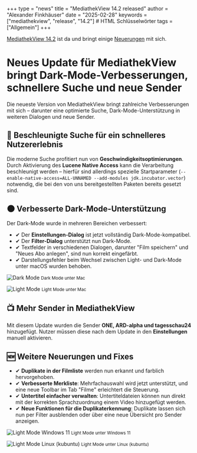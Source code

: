 +++
type = "news"
title = "MediathekView 14.2 released"
author = "Alexander Finkhäuser"
date = "2025-02-28"
keywords = ["mediathekview", "release", "14.2"] # HTML Schlüsselwörter
tags = ["Allgemein"]
+++

[MediathekView 14.2](https://mediathekview.de/download/) ist da und bringt einige [Neuerungen](https://mediathekview.de/changelog/14-2-0/) mit sich.

# **Neues Update für MediathekView bringt Dark-Mode-Verbesserungen, schnellere Suche und neue Sender**

Die neueste Version von MediathekView bringt zahlreiche Verbesserungen mit sich – darunter eine optimierte Suche, Dark-Mode-Unterstützung in weiteren Dialogen und neue Sender.

## **🔎 Beschleunigte Suche für ein schnelleres Nutzererlebnis**
Die moderne Suche profitiert nun von **Geschwindigkeitsoptimierungen**. Durch Aktivierung des **Lucene Native Access** kann die Verarbeitung beschleunigt werden – hierfür sind allerdings spezielle Startparameter (`--enable-native-access=ALL-UNNAMED --add-modules jdk.incubator.vector`) notwendig, die bei den von uns bereitgestellten Paketen bereits gesetzt sind.

## **🌑 Verbesserte Dark-Mode-Unterstützung**
Der Dark-Mode wurde in mehreren Bereichen verbessert:

- ✔ Der **Einstellungen-Dialog** ist jetzt vollständig Dark-Mode-kompatibel.  
- ✔ Der **Filter-Dialog** unterstützt nun Dark-Mode.  
- ✔ Textfelder in verschiedenen Dialogen, darunter "Film speichern" und "Neues Abo anlegen", sind nun korrekt eingefärbt.  
- ✔ Darstellungsfehler beim Wechsel zwischen Light- und Dark-Mode unter macOS wurden behoben.  

![Dark Mode](/images/news/mediathekview-14_2-darkmode.jpg)
<small>Dark Mode unter Mac</small>

![Light Mode](/images/news/mediathekview-14_2-lightmode.jpg)
<small>Light Mode unter Mac</small>


## **📺 Mehr Sender in MediathekView**
Mit diesem Update wurden die Sender **ONE, ARD-alpha und tagesschau24** hinzugefügt. Nutzer müssen diese nach dem Update in den **Einstellungen** manuell aktivieren.

## **🆕 Weitere Neuerungen und Fixes**
- ✔ **Duplikate in der Filmliste** werden nun erkannt und farblich hervorgehoben.
- ✔ **Verbesserte Merkliste**: Mehrfachauswahl wird jetzt unterstützt, und eine neue Toolbar im Tab "Filme" erleichtert die Steuerung.
- ✔ **Untertitel einfacher verwalten**: Untertiteldateien können nun direkt mit der korrekten Sprachzuordnung einem Video hinzugefügt werden.
- ✔ **Neue Funktionen für die Duplikaterkennung**: Duplikate lassen sich nun per Filter ausblenden oder über eine neue Übersicht pro Sender anzeigen.

![Light Mode Windows 11](/images/news/mediathekview-14_2-lightmode-win11.jpg)
<small>Light Mode unter Windows 11</small>

![Light Mode Linux (kubuntu)](/images/news/mediathekview-14_2-lightmode-lin.png)
<small>Light Mode unter Linux (kubuntu)</small>